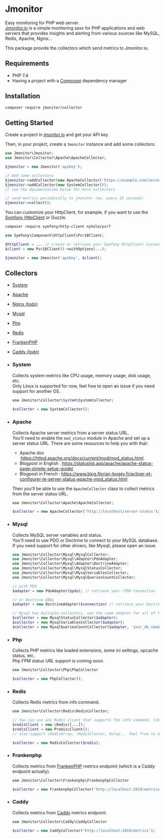 Jmonitor
=========

Easy monitoring for PHP web server.  
[Jmonitor.io](https://jmonitor.io) is a simple monitoring sass for PHP applications and web servers that provides insights and alerting from various sources like MySQL, Redis, Apache, Nginx...

This package provide the collectors which send metrics to Jmonitor.io.

## Requirements
- PHP 7.4
- Having a project with a [Composer](https://getcomposer.org/) dependency manager

## Installation

```bash
composer require jmonitor/collector
```

Getting Started
---------------
Create a project in [jmonitor.io](https://jmonitor.io) and get your API key.

Then, in your project, create a `Jmonitor` instance and add some collectors.

```php
use Jmonitor\Jmonitor;
use Jmonitor\Collector\Apache\ApacheCollector;

$jmonitor = new Jmonitor('apiKey');

// Add some collectors 
$jmonitor->addCollector(new ApacheCollector('https://example.com/server-status'));
$jmonitor->addCollector(new SystemCollector());
// see the documentation below for more collectors

// send metrics periodically to jmonitor (ex. every 15 seconds)
$jmonitor->collect();
```

You can customize your HttpClient, for example, if you want to use the [Symfony HttpClient](https://symfony.com/doc/current/http_client.html#psr-18-and-psr-17) or Guzzle.

```bash
composer require symfony/http-client nyholm/psr7
```

```php
use Symfony\Component\HttpClient\Psr18Client;

$httpClient = ... // create or retrieve your Symfony HttpClient instance
$client = new Psr18Client()->withOptions(...);

$jmonitor = new Jmonitor('apiKey', $client);
```

Collectors
-----------

- [System](#system)
- [Apache](#apache)
- [Nginx (todo)](#nginx)
- [Mysql](#mysql)
- [Php](#php)
- [Redis](#redis)
- [FrankenPHP](#frankenphp)
- [Caddy (todo)](#caddy)

- ### System <a name="system"></a>
  Collects system metrics like CPU usage, memory usage, disk usage, etc.  
  Only Linux is supported for now, feel free to open an issue if you need support for another OS.

  ```php
  use Jmonitor\Collector\System\SystemCollector;
    
  $collector = new SystemCollector();
  ```

- ### Apache <a name="apache"></a> 
  Collects Apache server metrics from a server status URL.  
  You'll need to enable the `mod_status` module in Apache and set up a server status URL.
  There are some resources to help you with that:
  - Apache doc :https://httpd.apache.org/docs/current/mod/mod_status.html.
  - Blogpost in English : https://statuslist.app/apache/apache-status-page-simple-setup-guide/
  - Blogpost in French : https://www.blog.florian-bogey.fr/activer-et-configurer-le-server-status-apache-mod_status.html  

  Then you'll be able to use the `ApacheCollector` class to collect metrics from the server status URL.

  ```php
  use Jmonitor\Collector\Apache\ApacheCollector;
  
  $collector = new ApacheCollector('http://localhost/server-status');
  ```

- ### Mysql <a name="mysql"></a>
    Collects MySQL server variables and status.  
    You'll need to use PDO or Doctrine to connect to your MySQL database. If you need support for other drivers, like Mysqli, please open an issue.
    
  ```php
  use Jmonitor\Collector\Mysql\MysqlCollector;
  use Jmonitor\Collector\Mysql\Adapter\PdoAdapter;
  use Jmonitor\Collector\Mysql\Adapter\DoctrineAdapter;
  use Jmonitor\Collector\Mysql\MysqlStatusCollector;
  use Jmonitor\Collector\Mysql\MysqlVariablesCollector;
  use Jmonitor\Collector\Mysql\MysqlQueriesCountCollector;
  
  // with PDO
  $adapter = new PdoAdapter($pdo); // retrieve your \PDO connection
  
  // or Doctrine DBAL
  $adapter = new DoctrineAdapter($connection) /* retrieve your Doctrine\DBAL\Connection connection*/ );
  
  // Mysql has multiple collectors, use the same adapter for all of them
  $collector = new MysqlStatusCollector($adapter);
  $collector = new MysqlVariablesCollector($adapter);
  $collector = new MysqlQueriesCountCollector($adapter, 'your_db_name');
  ```

- ### Php <a name="php"></a>
  Collects PHP metrics like loaded extensions, some ini settings, opcache status, etc.  
  Php FPM status URL support is coming soon.

  ```php
  use Jmonitor\Collector\Php\PhpCollector
  
  $collector = new PhpCollector();
  ```

- ### Redis <a name="redis"></a>
  Collects Redis metrics from info command.
  
  ```php
  use Jmonitor\Collector\Redis\RedisCollector;
  
  // You can use any Redis client that supports the info command, like Predis or PhpRedis.
  $redisClient = new \Redis([...]);
  $redisClient = new Predis\Client();
  // also support \RedisArray, \RedisCluster, Relay... feel free to open an issue if you need support for another client.
  
  $collector = new RedisCollector($redis);
  ```

- ### Frankenphp <a name="frankenphp"></a>
  Collects metrics from [FrankenPHP](https://frankenphp.dev/docs/metrics/) metrics endpoint (which is a Caddy endpoint actually).

  ```php
  use Jmonitor\Collector\Frankenphp\FrankenphpCollector
  
  $collector = new FrankenphpCollector('http://localhost:2019/metrics');
  ```

- ### Caddy <a name="caddy"></a>
  Collects metrics from [Caddy](https://caddyserver.com/docs/metrics) metrics endpoint.

  ```php
  use Jmonitor\Collector\Caddy\CaddyCollector
  
  $collector = new CaddyCollector('http://localhost:2019/metrics');
  ```
